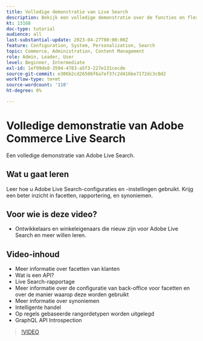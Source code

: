 ```yaml
---
title: Volledige demonstratie van Live Search
description: Bekijk een volledige demonstratie over de functies en flexibiliteit van Live Search
kt: 13168
doc-type: tutorial
audience: all
last-substantial-update: 2023-04-27T00:00:00Z
feature: Configuration, System, Personalization, Search
topic: Commerce, Administration, Content Management
role: Admin, Leader, User
level: Beginner, Intermediate
exl-id: 1ef99de8-3594-4783-a5f3-227e131cecde
source-git-commit: e306b2cd26506f6a7ef37c2d416be7172dc3c0d2
workflow-type: tm+mt
source-wordcount: '110'
ht-degree: 0%

---
```


# Volledige demonstratie van Adobe Commerce Live Search

Een volledige demonstratie van Adobe Live Search.

## Wat u gaat leren

Leer hoe u Adobe Live Search-configuraties en -instellingen gebruikt. Krijg een beter inzicht in facetten, rapportering, en synoniemen.

## Voor wie is deze video?

* Ontwikkelaars en winkeleigenaars die nieuw zijn voor Adobe Live Search en meer willen leren.

## Video-inhoud

* Meer informatie over facetten van klanten
* Wat is een API?
* Live Search-rapportage
* Meer informatie over de configuratie van back-office voor facetten en over de manier waarop deze worden gebruikt
* Meer informatie over synoniemen
* Intelligente handel
* Op regels gebaseerde rangordetypen worden uitgelegd
* GraphQL API Introspection

>[!VIDEO](https://video.tv.adobe.com/v/3418996?learn=on)
